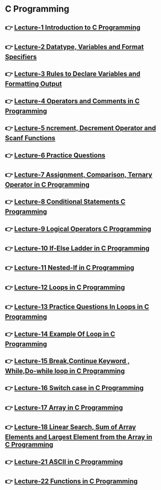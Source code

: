 # C Programming

## 👉 [Lecture-1 Introduction to C Programming ](/lecture-1/lecture-1.md)
## 👉 [Lecture-2 Datatype, Variables and Format Specifiers ](/lecture-2/lecture-2.md)
## 👉 [Lecture-3 Rules to Declare Variables and Formatting Output ](/lecture-3/lecture-3.md)
## 👉 [Lecture-4 Operators and Comments in C Programming](/lecture-4/lecture-4.md)
## 👉 [ Lecture-5 ncrement, Decrement Operator and Scanf Functions ](/lecture-5/lecture-5.md)
## 👉 [ Lecture-6 Practice Questions  ](/lecture-6/lecture-6.md)
## 👉 [ Lecture-7  Assignment, Comparison, Ternary Operator in C Programming  ](/lecture-7/lecture-7.md)
## 👉 [ Lecture-8 Conditional Statements C Programming ](/lecture-8/lecture-8.md)
## 👉 [ Lecture-9 Logical Operators C Programming ](/lecture-9/lecture-9.md)
## 👉 [ Lecture-10 If-Else Ladder in C Programming  ](/lecture-10/lecture-10.md)
## 👉 [ Lecture-11 Nested-If in C Programming   ](/lecture-11/lecture-11.md)
## 👉 [ Lecture-12 Loops in C Programming    ](/lecture-12/lecture-12.md)
## 👉 [ Lecture-13  Practice Questions In  Loops in C Programming   ](/lecture-13/lecture-13.md)
## 👉 [ Lecture-14  Example Of Loop in C Programming  ](/lecture-14/lecture-14.md)
## 👉 [ Lecture-15 Break,Continue Keyword , While,Do-while loop in C Programming ](/lecture-15/lecture-15.md)
## 👉 [Lecture-16 Switch case in C Programming ](/lecture-16/lecture-16.md)
## 👉 [Lecture-17 Array in C Programming ](/lecture-17/lecture-17.md)
## 👉 [Lecture-18 Linear Search, Sum of Array Elements and Largest Element from the Array in C Programming  ](/lecture-18/lecture-18.md)
## 👉 [Lecture-21 ASCII in C Programming  ](/lecture-21a/lecture-21a.md)
## 👉 [Lecture-22 Functions in C Programming   ](/lecture-22/lecture-22.md)